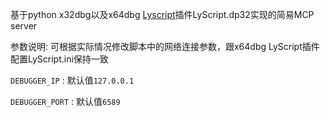 基于python x32dbg以及x64dbg [Lyscript](http://lyscript.lyshark.com)插件LyScript.dp32实现的简易MCP server

参数说明:
可根据实际情况修改脚本中的网络连接参数，跟x64dbg LyScript插件配置LyScript.ini保持一致

```DEBUGGER_IP``` : 默认值```127.0.0.1```

```DEBUGGER_PORT``` : 默认值```6589```
